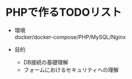 # PHPで作るTODOリスト  

- 環境  
docker/docker-compose/PHP/MySQL/Nginx
  
- 目的  
  - DB接続の基礎理解  
  - フォームにおけるセキュリティへの理解  